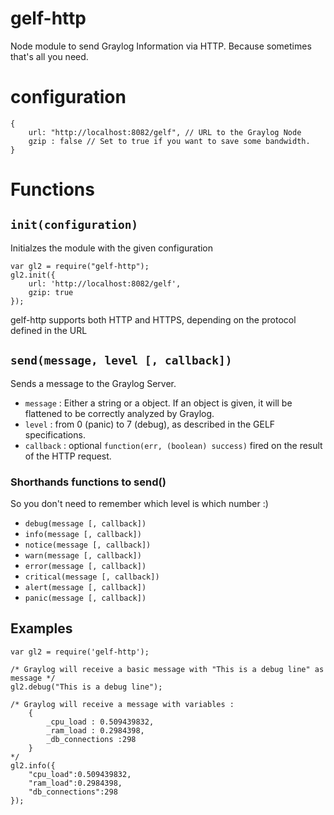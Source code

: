 # gelf-http
Node module to send Graylog Information via HTTP. Because sometimes that's all you need.

# configuration

	{
		url: "http://localhost:8082/gelf", // URL to the Graylog Node
		gzip : false // Set to true if you want to save some bandwidth.
	}

# Functions

## `init(configuration)`

Initialzes the module with the given configuration

	var gl2 = require("gelf-http");
	gl2.init({
		url: 'http://localhost:8082/gelf',
		gzip: true
	});

gelf-http supports both HTTP and HTTPS, depending on the protocol defined in the URL

	
## `send(message, level [, callback])`

Sends a message to the Graylog Server.
- `message` : Either a string or a object. If an object is given, it will be flattened to be correctly analyzed by Graylog. 
- `level` : from 0 (panic) to 7 (debug), as described in the GELF specifications.
- `callback` : optional `function(err, (boolean) success)` fired on the result of the HTTP request.

### Shorthands functions to send()

So you don't need to remember which level is which number :)
- `debug(message [, callback])`
- `info(message [, callback])`
- `notice(message [, callback])`
- `warn(message [, callback])`
- `error(message [, callback])`
- `critical(message [, callback])`
- `alert(message [, callback])`
- `panic(message [, callback])`
 

## Examples

    var gl2 = require('gelf-http');

    /* Graylog will receive a basic message with "This is a debug line" as message */
    gl2.debug("This is a debug line");

    /* Graylog will receive a message with variables : 
        {
            _cpu_load : 0.509439832,
            _ram_load : 0.2984398,
            _db_connections :298
        }
    */
    gl2.info({
        "cpu_load":0.509439832,
        "ram_load":0.2984398,
        "db_connections":298
    });